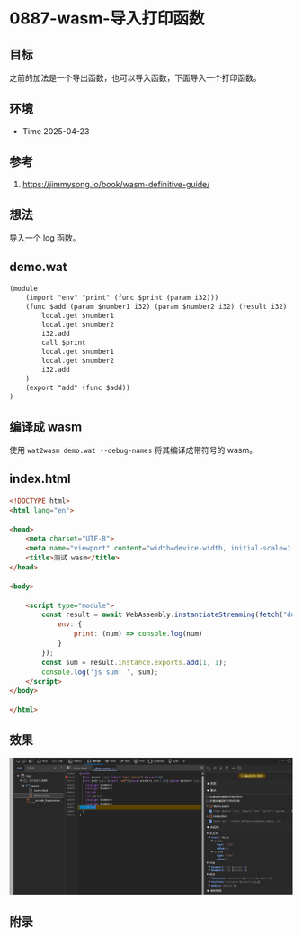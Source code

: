 # 0887-wasm-导入打印函数

## 目标

之前的加法是一个导出函数，也可以导入函数，下面导入一个打印函数。

## 环境

- Time 2025-04-23

## 参考

1. <https://jimmysong.io/book/wasm-definitive-guide/>

## 想法

导入一个 log 函数。

## demo.wat

```wat
(module
    (import "env" "print" (func $print (param i32)))
    (func $add (param $number1 i32) (param $number2 i32) (result i32)
        local.get $number1
        local.get $number2
        i32.add
        call $print
        local.get $number1
        local.get $number2
        i32.add
    )
    (export "add" (func $add))
)
```

## 编译成 wasm

使用 `wat2wasm demo.wat --debug-names` 将其编译成带符号的 wasm。

## index.html

```html
<!DOCTYPE html>
<html lang="en">

<head>
    <meta charset="UTF-8">
    <meta name="viewport" content="width=device-width, initial-scale=1.0">
    <title>测试 wasm</title>
</head>

<body>

    <script type="module">
        const result = await WebAssembly.instantiateStreaming(fetch("demo.wasm"), {
            env: {
                print: (num) => console.log(num)
            }
        });
        const sum = result.instance.exports.add(1, 1);
        console.log('js sum: ', sum);
    </script>
</body>

</html>
```

## 效果

![打印函数][1]

[1]: images/wasm03.png

## 附录
